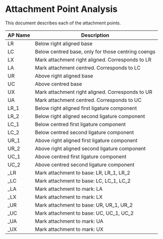 # Attachment Point Analysis

This document describes each of the attachment points.

| AP Name | Description                                          |
| ------- | ---------------------------------------------------- |
| LR      | Below right aligned base                             |
| LC      | Below centred base, only for those centring coengs   |
| LX      | Mark attachment right aligned. Corresponds to LR     |
| LA      | Mark attachment centred. Corresponds to LC           |
| UR      | Above right aligned base                             |
| UC      | Above centred base                                   |
| UX      | Mark attachment right aligned. Corresponds to UR     |
| UA      | Mark attachment centred. Corresponds to UC           |
| LR\_1   | Below right aligned first ligature component         |
| LR\_2   | Below right aligned second ligature component        |
| LC\_1   | Below centred first ligature component               |
| LC\_2   | Below centred second ligature component              |
| UR\_1   | Above right aligned first ligature component         |
| UR\_2   | Above right aligned second ligature component        |
| UC\_1   | Above centred first ligature component               |
| UC\_2   | Above centred second ligature component              |
| \_LR    | Mark attachment to base: LR, LR\_1, LR\_2            |
| \_LC    | Mark attachment to base: LC, LC\_1, LC\_2            |
| \_LA    | Mark attachment to mark: LA                          |
| \_LX    | Mark attachment to mark: LX                          |
| \_UR    | Mark attachment to base: UR, UR\_1, UR\_2            |
| \_UC    | Mark attachment to base: UC, UC\_1, UC\_2            |
| \_UA    | Mark attachment to mark: UA                          |
| \_UX    | Mark attachment to mark: UX                          |
